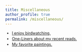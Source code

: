 ```yaml
---
title: Miscellaneous
author_profile: true
permalink: /miscellaneous/
---
```


<div style="font-size: 0.9em; line-height: 1.4;">
    <ul>
        <li> <a href="https://media.ebird.org/catalog?userId=USER2885942&regionCode=US-CA&mediaType=photo">I enjoy birdwatching.</a> </li>
        <li> <a href="/books/">One-Liners about my recent reads.</a> </li>
        <li> <a href="/paintings/">My favorite paintings.</a></li>
    </ul>
</div>

